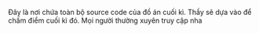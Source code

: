 Đây là nơi chứa toàn bộ source code của đồ án cuối kì. Thầy sẽ dựa vào để chấm điểm cuối kì đó. Mọi người thường xuyên truy cập nha